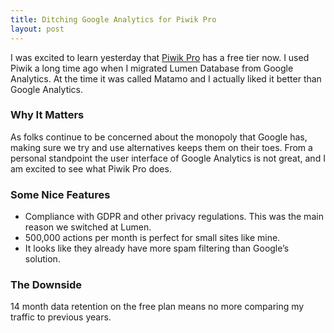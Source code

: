 ```yaml
---
title: Ditching Google Analytics for Piwik Pro
layout: post
---
```

I was excited to learn yesterday that [Piwik Pro](https://piwik.pro) has a free tier now. I used Piwik a long time ago when I migrated Lumen Database from Google Analytics. At the time it was called Matamo and I actually liked it better than Google Analytics.

### Why It Matters
As folks continue to be concerned about the monopoly that Google has, making sure we try and use alternatives keeps them on their toes. From a personal standpoint the user interface of Google Analytics is not great, and I am excited to see what Piwik Pro does.

### Some Nice Features
* Compliance with GDPR and other privacy regulations. This was the main reason we switched at Lumen.
* 500,000 actions per month is perfect for small sites like mine.
* It looks like they already have more spam filtering than Google’s solution.

### The Downside
14 month data retention on the free plan means no more comparing my traffic to previous years.